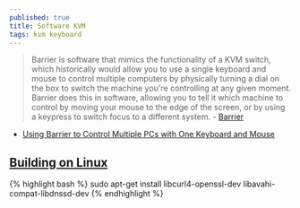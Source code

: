 ```yaml
---
published: true
title: Software KVM
tags: kvm keyboard
---
```

> Barrier is software that mimics the functionality of a KVM switch, which historically would allow you to use a single keyboard and mouse to control multiple computers by physically turning a dial on the box to switch the machine you're controlling at any given moment. Barrier does this in software, allowing you to tell it which machine to control by moving your mouse to the edge of the screen, or by using a keypress to switch focus to a different system. - [Barrier](https://github.com/debauchee/barrier#barrier)

- [Using Barrier to Control Multiple PCs with One Keyboard and Mouse](https://www.rauchland.com/articles/using-barrier-to-control-multiple-pcs-with-one-keyboard-and-mouse/)

## [Building on Linux](https://github.com/debauchee/barrier/wiki/Building-on-Linux)
{% highlight bash %}
sudo apt-get install libcurl4-openssl-dev libavahi-compat-libdnssd-dev
{% endhighlight %}

